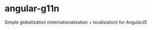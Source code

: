 angular-g11n
============

Simple globalization (internationalization + localization) for AngularJS
